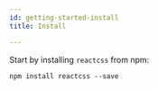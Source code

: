 ```yaml
---
id: getting-started-install
title: Install

---
```

Start by installing `reactcss` from npm:
```
npm install reactcss --save
```
